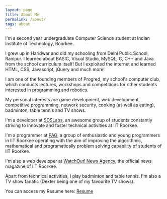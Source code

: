 ```yaml
---
layout: page
title: About Me
permalink: /about/
tags: about
---
```


I'm a second year undergraduate Computer Science student at Indian Institute of Technology, Roorkee.

I grew up in Haridwar and did my schooling from Delhi Public School, Ranipur. I learned about BASIC, Visual Studio, MySQL, C, C++ and Java from the school curriculum itself! But I exploited the internet and learned HTML, CSS, Javascript, jQuery and much more!

I am one of the founding members of Progred, my school's computer club, which conducts lectures, workshops and competitions for other students interested in programming and robotics.

My personal interests are game development, web development, competitive programming, network security, cooking (as well as eating), badminton, table tennis and TV shows.

I'm a developer at [SDSLabs](https://sdslabs.co), an awesome group of students constantly striving to innovate and foster technical activities at IIT Roorkee.

I'm a programmer at [PAG](https://pag.sdslabs.co), a group of enthusiastic and young programmers in IIT Roorkee operating with the aim of improving the algorithmic, mathematical and programatically problem solving capability of students of IIT Roorkee.

I'm also a web developer at [WatchOut! News Agency](http://wona.co.in), the official news magazine of IIT Roorkee.

Apart from technical activities, I play badminton and table tennis. I'm also a TV show fanatic (Dexter being one of my favourite TV shows).

You can access my Resume here: [Resume](../resume.pdf)

